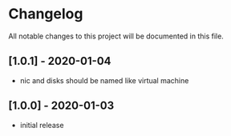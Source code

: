 # Changelog

All notable changes to this project will be documented in this file.

## [1.0.1] - 2020-01-04

- nic and disks should be named like virtual machine

## [1.0.0] - 2020-01-03

- initial release
